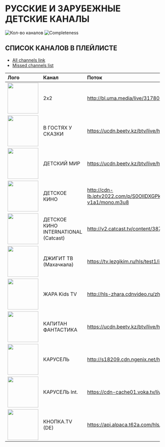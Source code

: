 # РУССКИЕ И ЗАРУБЕЖНЫЕ ДЕТСКИЕ КАНАЛЫ

![Кол-во каналов](https://img.shields.io/static/v1?style=for-the-badge&label=channel%20count&message=642&color=9cf&cacheSeconds=3600)
![Completeness](https://img.shields.io/static/v1?style=for-the-badge&label=Completeness&message=0.00%&color=yellow&cacheSeconds=3600)

## СПИСОК КАНАЛОВ В ПЛЕЙЛИСТЕ

- [All channels link](https://github.com/Fazzani/grab/blob/master/merge.tar.gz?raw=true)
- [Missed channels list](out/missed_channels.md)

|Лого|Канал|Поток|Статус|
|:----|:---|:---|:---|
|<img src="https://i.ibb.co/vjh7bK3/2x2.png" width="100" height="100">|2x2|http://bl.uma.media/live/317805/HLS/4614144_2,2883584/2/1/playlist.m3u8|<img src="https://i.ibb.co/C8m56df/icon-yes.png" width="32" height="32">
|<img src="https://i.ibb.co/YZLJknW/vgus.png" width="100" height="100">|В ГОСТЯХ У СКАЗКИ |https://ucdn.beetv.kz/btv/live/hls/000002762.m3u8|<img src="https://i.ibb.co/C8m56df/icon-yes.png" width="32" height="32">
|<img src="https://i.ibb.co/Mn8y6rG/dm.png" width="100" height="100">|ДЕТСКИЙ МИР |https://ucdn.beetv.kz/btv/live/hls/000000049.m3u8|<img src="https://i.ibb.co/C8m56df/icon-yes.png" width="32" height="32">
|<img src="https://i.ibb.co/NNB042M/dk.png" width="100" height="100">|ДЕТСКОЕ КИНО|http://cdn-lb.iptv2022.com/p/S0OlIDXGPkYoFkPKP4R8BA,1674888270/streaming/det_kino/324/1/tracks-v1a1/mono.m3u8|<img src="https://i.ibb.co/C8m56df/icon-yes.png" width="32" height="32">
|<img src="https://i.ibb.co/Z1GBc0R/dki.png" width="100" height="100">|ДЕТСКОЕ КИНО INTERNATIONAL (Catcast)|http://v2.catcast.tv/content/38720/index.m3u8|<img src="https://i.ibb.co/C8m56df/icon-yes.png" width="32" height="32">
|<img src="https://i.ibb.co/tbynMKD/djigit.png" width="100" height="100">|ДЖИГИТ ТВ (Махачкала)|https://tv.lezgikim.ru/hls/test1/index.m3u8|<img src="https://i.ibb.co/C8m56df/icon-yes.png" width="32" height="32">
|<img src="https://i.ibb.co/r6LZXnj/zhktv.png" width="100" height="100">|ЖАРА Kids TV |http://hls-zhara.cdnvideo.ru/zhara/zhara/playlist.m3u8|<img src="https://i.ibb.co/C8m56df/icon-yes.png" width="32" height="32">
|<img src="https://i.ibb.co/g7rH4gk/kf.png" width="100" height="100">|КАПИТАН ФАНТАСТИКА|https://ucdn.beetv.kz/btv/live/hls/000001474.m3u8|<img src="https://i.ibb.co/C8m56df/icon-yes.png" width="32" height="32">
|<img src="https://i.ibb.co/DMxftPr/k.png" width="100" height="100">|КАРУСЕЛЬ|http://s18209.cdn.ngenix.net/hls/CH_R01_KARUSEL/playlist.m3u8|<img src="https://i.ibb.co/C8m56df/icon-yes.png" width="32" height="32">
|<img src="https://i.ibb.co/bJb8j7N/k-int.png" width="100" height="100">|КАРУСЕЛЬ Int.|https://cdn-cache01.voka.tv/live/5123.m3u8|<img src="https://i.ibb.co/C8m56df/icon-yes.png" width="32" height="32">
|<img src="" width="100" height="100">|КНОПКА.TV (DE)|https://api.alpaca.t62a.com/hls/9116/stream1.m3u8|<img src="https://i.ibb.co/C8m56df/icon-yes.png" width="32" height="32">

